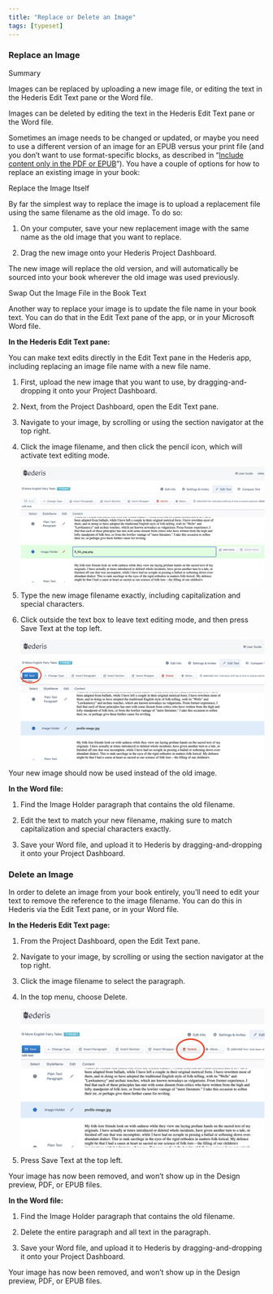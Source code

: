```yaml
---
title: "Replace or Delete an Image"
tags: [typeset]
---
```

 
<html><body><section data-type="chapter" class="hsecchapter" data-hederis-type="hsecchapter" id="replace-an-image" data-pi-attrs="id: replace-an-image; data-tags: typeset;" role="doc-chapter" data-tags="typeset" data-author-name=" " data-book-title=" " title="Replace or Delete an Image"><section class="hwprsubsection" data-hederis-type="hwprsubsection" id="pMiEyGHyi" data-type="subsection" title="Replace an Image"><h1 data-hederis-type="hblktitle" class="hblktitle" id="pbLgW3O0G">Replace an Image</h1><aside class="hwprbox box" data-hederis-type="hwprbox" id="pddi1zmfG" data-type="sidebar"><p class="hblktype" data-hederis-type="hblktype" id="pgUZIVq4I">Summary</p><p class="hblkp" data-hederis-type="hblkp" id="pbSpnudBJ">Images can be replaced by uploading a new image file, or editing the text in the Hederis Edit Text pane or the Word file.</p><p class="hblkp" data-hederis-type="hblkp" id="pwJyVI5D3">Images can be deleted by editing the text in the Hederis Edit Text pane or the Word file.</p></aside><p class="hblkp" data-hederis-type="hblkp" id="pjFqorjj5">Sometimes an image needs to be changed or updated, or maybe you need to use a different version of an image for an EPUB versus your print file (and you don&#8217;t want to use format-specific blocks, as described in &#8220;<a href="{% link _docs/include-custom-content.md %}" class="hspana" data-hederis-type="hspana" id="peHL5kbUA">Include content only in the PDF or EPUB</a>&#8221;). You have a couple of options for how to replace an existing image in your book:</p><p class="hblkh1" data-hederis-type="hblkh1" id="pnc8mDObo">Replace the Image Itself</p><p class="hblkp" data-hederis-type="hblkp" id="pv18k6KHz">By far the simplest way to replace the image is to upload a replacement file using the same filename as the old image. To do so:</p><ol class="hwprnumlist" data-hederis-type="hwprnumlist" id="pG2r3jv6M"><li class="hblkoli" data-hederis-type="hblkoli" id="lisXV3ZiHT"><p class="hblkoli" data-hederis-type="hblklip" id="pThUxGT7w">On your computer, save your new replacement image with the same name as the old image that you want to replace.</p></li><li class="hblkoli" data-hederis-type="hblkoli" id="li9ImRbQpg"><p class="hblkoli" data-hederis-type="hblklip" id="pCz7CnxYv">Drag the new image onto your Hederis Project Dashboard. </p></li></ol><p class="hblkp" data-hederis-type="hblkp" id="pQJ8Wwe8a">The new image will replace the old version, and will automatically be sourced into your book wherever the old image was used previously.</p><p class="hblkh1" data-hederis-type="hblkh1" id="pxlSvOovt">Swap Out the Image File in the Book Text</p><p class="hblkp" data-hederis-type="hblkp" id="pTn0rRXLZ">Another way to replace your image is to update the file name in your book text. You can do that in the Edit Text pane of the app, or in your Microsoft Word file.</p><p class="hblkp" data-hederis-type="hblkp" id="pPxfpLGTH"><strong data-hederis-type="hspanstrong" id="pITYE7lpI">In the <strong class="hspanstrong" data-hederis-type="hspanstrong" id="pbDHuKh11">Hederis Edit Text pane:</strong></strong></p><p class="hblkp" data-hederis-type="hblkp" id="pMPcAYrBP">You can make text edits directly in the Edit Text pane in the Hederis app, including replacing an image file name with a new file name.</p><ol class="hwprnumlist" data-hederis-type="hwprnumlist" id="p0XkE1s43"><li class="hblkoli" data-hederis-type="hblkoli" id="liCK2inN7Y"><p class="hblkoli" data-hederis-type="hblklip" id="pKLcDoxHk">First, upload the new image that you want to use, by dragging-and-dropping it onto your Project Dashboard.</p></li><li class="hblkoli" data-hederis-type="hblkoli" id="liFN89eZxw"><p class="hblkoli" data-hederis-type="hblklip" id="pklTrQx99">Next, from the Project Dashboard, open the Edit Text pane.</p></li><li class="hblkoli" data-hederis-type="hblkoli" id="liz0u1Bky9"><p class="hblkoli" data-hederis-type="hblklip" id="pO6V5e7vB">Navigate to your image, by scrolling or using the section navigator at the top right.</p></li><li class="hblkoli" data-hederis-type="hblkoli" id="li2sRz3QQm"><p class="hblkoli" data-hederis-type="hblklip" id="pGW3XowP2">Click the image filename, and then click the pencil icon, which will activate text editing mode.</p><img data-hederis-type="hblkimg" class="hblkimg" id="plPgjH271" src="/images/replaceimage1.png" data-img-src="/images/replaceimage1.png"/></li><li class="hblkoli" data-hederis-type="hblkoli" id="liZbCEvo9J"><p class="hblkoli" data-hederis-type="hblklip" id="pdCNQeYwn">Type the new image filename exactly, including capitalization and special characters.</p></li><li class="hblkoli" data-hederis-type="hblkoli" id="linLlXjjDK"><p class="hblkoli" data-hederis-type="hblklip" id="pkdAkVcg2">Click outside the text box to leave text editing mode, and then press Save Text at the top left.</p><img data-hederis-type="hblkimg" class="hblkimg" id="pnYBYSr3J" src="/images/replaceimage2.png" data-img-src="/images/replaceimage2.png"/></li></ol><p class="hblkp" data-hederis-type="hblkp" id="pjTBK3H7D">Your new image should now be used instead of the old image.</p><p class="hblkp" data-hederis-type="hblkp" id="p5thCudPA"><strong class="hspanstrong" data-hederis-type="hspanstrong" id="pk9b8FXMe">In the Word file:</strong></p><ol class="hwprnumlist" data-hederis-type="hwprnumlist" id="p7o4Ux5uh"><li class="hblkoli" data-hederis-type="hblkoli" id="liXYVYS35L"><p class="hblkoli" data-hederis-type="hblklip" id="pTX9LMq3B">Find the Image Holder paragraph that contains the old filename.</p></li><li class="hblkoli" data-hederis-type="hblkoli" id="liss4WNtdp"><p class="hblkoli" data-hederis-type="hblklip" id="p65eqCQIs">Edit the text to match your new filename, making sure to match capitalization and special characters exactly.</p></li><li class="hblkoli" data-hederis-type="hblkoli" id="li3AB54bc0"><p class="hblkoli" data-hederis-type="hblklip" id="pfZxIt77y">Save your Word file, and upload it to Hederis by dragging-and-dropping it onto your Project Dashboard.</p></li></ol></section><section class="hwprsubsection" data-hederis-type="hwprsubsection" id="pesDOrMcl" data-type="subsection" title="Delete an Image"><h1 data-hederis-type="hblktitle" class="hblktitle" id="p6KyjuRJz">Delete an Image</h1><p class="hblkp" data-hederis-type="hblkp" id="pCfstInNX">In order to delete an image from your book entirely, you&#8217;ll need to edit your text to remove the reference to the image filename. You can do this in Hederis via the Edit Text pane, or in your Word file.</p><p class="hblkp" data-hederis-type="hblkp" id="pizwEU7Xp"><strong class="hspanstrong" data-hederis-type="hspanstrong" id="pvvEa7iFa">In the Hederis Edit Text page:</strong></p><ol class="hwprnumlist" data-hederis-type="hwprnumlist" id="pwytJkEYR"><li class="hblkoli" data-hederis-type="hblkoli" id="liRQXxQuNN"><p class="hblkoli" data-hederis-type="hblklip" id="pOeozAG5m">From the Project Dashboard, open the Edit Text pane.</p></li><li class="hblkoli" data-hederis-type="hblkoli" id="liJmd77lKi"><p class="hblkoli" data-hederis-type="hblklip" id="p4ZSOCcMJ">Navigate to your image, by scrolling or using the section navigator at the top right.</p></li><li class="hblkoli" data-hederis-type="hblkoli" id="liuyCsEoua"><p class="hblkoli" data-hederis-type="hblklip" id="pYFXUNBdC">Click the image filename to select the paragraph.</p></li><li class="hblkoli" data-hederis-type="hblkoli" id="liP1YUaUGQ"><p class="hblkoli" data-hederis-type="hblklip" id="pxyijo7wP">In the top menu, choose Delete.</p><img data-hederis-type="hblkimg" class="hblkimg" id="phxHaknBM" src="/images/replaceimage3.png" data-img-src="/images/replaceimage3.png"/></li><li class="hblkoli" data-hederis-type="hblkoli" id="liJOeY5CRQ"><p class="hblkoli" data-hederis-type="hblklip" id="pIjV4YAk4">Press Save Text at the top left.</p></li></ol><p class="hblkp" data-hederis-type="hblkp" id="piYv1rUSn">Your image has now been removed, and won&#8217;t show up in the Design preview, PDF, or EPUB files.</p><p class="hblkp" data-hederis-type="hblkp" id="psmkS3KxQ"><strong class="hspanstrong" data-hederis-type="hspanstrong" id="ptJXvPAcb">In the Word file:</strong></p><ol class="hwprnumlist" data-hederis-type="hwprnumlist" id="pjP7toMFA"><li class="hblkoli" data-hederis-type="hblkoli" id="li02Py5hhG"><p class="hblkoli" data-hederis-type="hblklip" id="pm9eG0Sut">Find the Image Holder paragraph that contains the old filename.</p></li><li class="hblkoli" data-hederis-type="hblkoli" id="liJ9co1b51"><p class="hblkoli" data-hederis-type="hblklip" id="pDynBdEFe">Delete the entire paragraph and all text in the paragraph.</p></li><li class="hblkoli" data-hederis-type="hblkoli" id="li8JTr98JU"><p class="hblkoli" data-hederis-type="hblklip" id="p7R1Mbw12">Save your Word file, and upload it to Hederis by dragging-and-dropping it onto your Project Dashboard.</p></li></ol><p class="hblkp" data-hederis-type="hblkp" id="pjN0f70zh">Your image has now been removed, and won&#8217;t show up in the Design preview, PDF, or EPUB files.</p></section></section></body></html>
